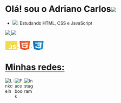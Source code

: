# Olá! sou o Adriano Carlos<img src="https://github.com/TheDudeThatCode/TheDudeThatCode/blob/master/Assets/Mario_Hello_Big.gif" width="30px">

- <p><img src="https://github.com/TheDudeThatCode/TheDudeThatCode/blob/master/Assets/Developer.gif?raw=true" width="30px">: Estudando HTML, CSS e JavaScript</p>

<div>
  <a href="https://github.com/Adrianocode19">
   <img height="180em" src="https://github-readme-stats.vercel.app/api?username=Adrianocode19&show_icons=true&theme=transparent&include_all_commits=true&count_private=true"/>
   <img height="180em" src="https://github-readme-stats.vercel.app/api/top-langs/?username=Adrianocode19&layout=compact&langs_count=16&theme=transparent"/>  
</div>
  
<div style="display: inline_block"><br>
  <img align="center" alt="Adri-Js" height="30" width="40" src="https://raw.githubusercontent.com/devicons/devicon/master/icons/javascript/javascript-plain.svg">
  <img align="center" alt="Adri-HTML" height="30" width="40" src="https://raw.githubusercontent.com/devicons/devicon/master/icons/html5/html5-original.svg">
  <img align="center" alt="Adri-CSS" height="30" width="40" src="https://raw.githubusercontent.com/devicons/devicon/master/icons/css3/css3-original.svg">
</div>
  
<div>
 
  # Minhas redes:

  <a href="https://www.linkedin.com/in/adriano-carlos-texeira-ba4a40262/">
    <img align="left" alt="Linkdein" width="31px" src="https://joaopaulovieira.dev/img_github/github_readme/linkedin.svg" />
  </a>

  <a href="https://api.whatsapp.com/send?phone=5567992539374">
    <img align="left" alt="Facebook" width="31px" src="https://joaopaulovieira.dev/img_github/github_readme/whatsapp.svg" />
  </a>

  <a href="https://www.instagram.com/adriano_t3/">
    <img align="left" alt="Instagram" width="31px" src="https://joaopaulovieira.dev/img_github/github_readme/instagram.svg" />
  </a>
</div>
